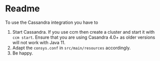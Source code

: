 # Readme

To use the Cassandra integration you have to

1. Start Cassandra. If you use ccm then create a cluster and start it with `ccm start`. 
Ensure that you are using Casandra 4.0+ as older versions will not work with Java 11.
2. Adapt the `consys.conf` in `src/main/resources` accordingly. 
3. Be happy.
